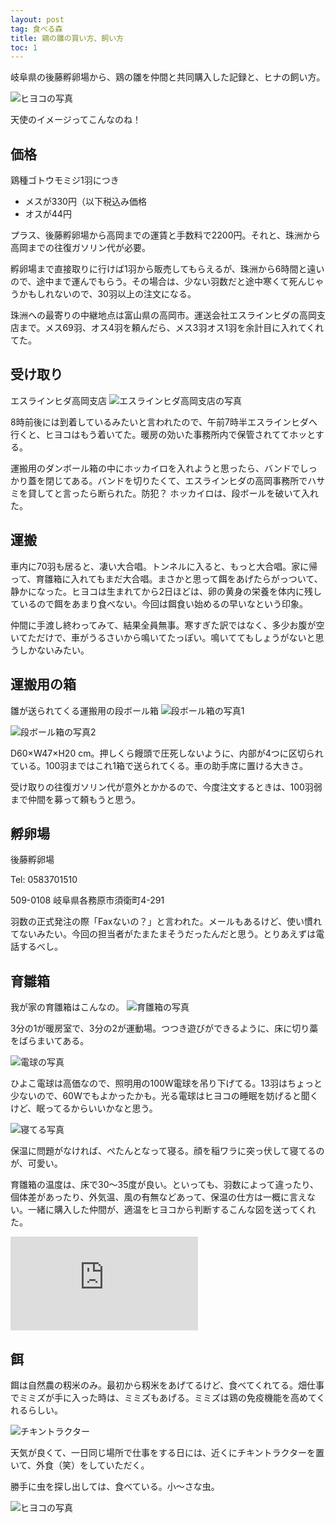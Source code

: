```yaml
---
layout: post
tag: 食べる森
title: 鶏の雛の買い方、飼い方
toc: 1
---
```


岐阜県の後藤孵卵場から、鶏の雛を仲間と共同購入した記録と、ヒナの飼い方。

![ヒヨコの写真](https://kobapan.com/p/_data/i/galleries/edible-forest-garden/IMG_3127-sm.JPG)

天使のイメージってこんなのね！

## 価格
鶏種ゴトウモミジ1羽につき

- メスが330円（以下税込み価格
- オスが44円

プラス、後藤孵卵場から高岡までの運賃と手数料で2200円。それと、珠洲から高岡までの往復ガソリン代が必要。

孵卵場まで直接取りに行けば1羽から販売してもらえるが、珠洲から6時間と遠いので、途中まで運んでもらう。その場合は、少ない羽数だと途中寒くて死んじゃうかもしれないので、30羽以上の注文になる。

珠洲への最寄りの中継地点は富山県の高岡市。運送会社エスラインヒダの高岡支店まで。メス69羽、オス4羽を頼んだら、メス3羽オス1羽を余計目に入れてくれてた。

## 受け取り

エスラインヒダ高岡支店
![エスラインヒダ高岡支店の写真](https://kobapan.com/p/_data/i/galleries/edible-forest-garden/esline-sm.jpg)

8時前後には到着しているみたいと言われたので、午前7時半エスラインヒダへ行くと、ヒヨコはもう着いてた。暖房の効いた事務所内で保管されててホッとする。

運搬用のダンボール箱の中にホッカイロを入れようと思ったら、バンドでしっかり蓋を閉じてある。バンドを切りたくて、エスラインヒダの高岡事務所でハサミを貸してと言ったら断られた。防犯？ ホッカイロは、段ボールを破いて入れた。


## 運搬

車内に70羽も居ると、凄い大合唱。トンネルに入ると、もっと大合唱。家に帰って、育雛箱に入れてもまだ大合唱。まさかと思って餌をあげたらがっついて、静かになった。ヒヨコは生まれてから2日ほどは、卵の黄身の栄養を体内に残しているので餌をあまり食べない。今回は餌食い始めるの早いなという印象。

仲間に手渡し終わってみて、結果全員無事。寒すぎた訳ではなく、多少お腹が空いてただけで、車がうるさいから鳴いてたっぽい。鳴いててもしょうがないと思うしかないみたい。


## 運搬用の箱

雛が送られてくる運搬用の段ボール箱
![段ボール箱の写真1](https://kobapan.com/p/_data/i/galleries/edible-forest-garden/IMG_20200404_093136-sm.jpg)


![段ボール箱の写真2](https://kobapan.com/p/_data/i/galleries/edible-forest-garden/IMG_20200404_093220-sm.jpg)

D60×W47×H20 cm。押しくら饅頭で圧死しないように、内部が4つに区切られている。100羽まではこれ1箱で送られてくる。車の助手席に置ける大きさ。

受け取りの往復ガソリン代が意外とかかるので、今度注文するときは、100羽弱まで仲間を募って頼もうと思う。

## 孵卵場

後藤孵卵場

Tel: 0583701510

509-0108 岐阜県各務原市須衛町4-291

羽数の正式発注の際「Faxないの？」と言われた。メールもあるけど、使い慣れてないみたい。今回の担当者がたまたまそうだったんだと思う。とりあえずは電話するべし。

## 育雛箱

我が家の育雛箱はこんなの。
![育雛箱の写真](https://kobapan.com/p/_data/i/galleries/edible-forest-garden/IMG_20200404_074449_1-sm.jpg)

3分の1が暖房室で、3分の2が運動場。つつき遊びができるように、床に切り藁をばらまいてある。

![電球の写真](https://kobapan.com/p/_data/i/galleries/edible-forest-garden/IMG_3128-sm.JPG)

ひよこ電球は高価なので、照明用の100W電球を吊り下げてる。13羽はちょっと少ないので、60Wでもよかったかも。光る電球はヒヨコの睡眠を妨げると聞くけど、眠ってるからいいかなと思う。

![寝てる写真](https://kobapan.com/p/_data/i/galleries/edible-forest-garden/IMG_20200411_180831-sm.jpg)

保温に問題がなければ、ぺたんとなって寝る。顔を稲ワラに突っ伏して寝てるのが、可愛い。

育雛箱の温度は、床で30～35度が良い。といっても、羽数によって違ったり、個体差があったり、外気温、風の有無などあって、保温の仕方は一概に言えない。一緒に購入した仲間が、適温をヒヨコから判断するこんな図を送ってくれた。

![](https://kobapan.com/p/i.php?/galleries/edible-forest-garden/hiyoko-ondo-sm.jpg)


## 餌

餌は自然農の籾米のみ。最初から籾米をあげてるけど、食べてくれてる。畑仕事でミミズが手に入った時は、ミミズもあげる。ミミズは鶏の免疫機能を高めてくれるらしい。

![チキントラクター](https://kobapan.com/p/_data/i/galleries/edible-forest-garden/IMG_20200412_120643-sm.jpg)

天気が良くて、一日同じ場所で仕事をする日には、近くにチキントラクターを置いて、外食（笑）をしていただく。

勝手に虫を探し出しては、食べている。小～さな虫。

![ヒヨコの写真](https://kobapan.com/p/_data/i/galleries/edible-forest-garden/IMG_3114-sm.JPG)
